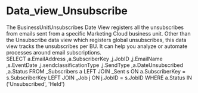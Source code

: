 # Data_view_Unsubscribe
The BusinessUnitUnsubscribes Date View registers all the unsubscribes from emails sent from a specific Marketing Cloud business unit. Other than the Unsubscribe data view which registers global unsubscribes, this data view tracks the unsubscribes per BU. It can help you analyze or automate processes around email subscriptions.
<br>
SELECT
               a.EmailAddress
              ,a.SubscriberKey
              ,j.JobID
              ,j.EmailName
              ,s.EventDate
              ,j.sendclassificationType
              ,j.SendType
              ,a.DateUnsubscribed
              ,a.Status
FROM _Subscribers a
LEFT JOIN _Sent s ON a.SubscriberKey = s.SubscriberKey
LEFT JOIN _Job j ON j.JobID = s.JobID
WHERE a.Status IN ('Unsubscribed', 'Held')
